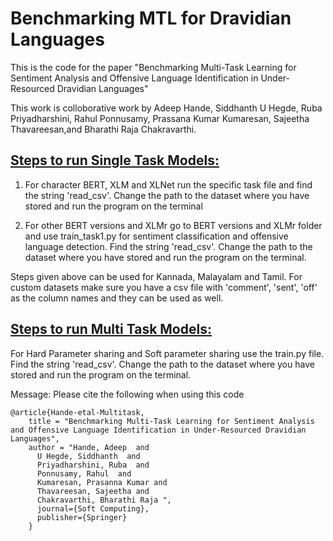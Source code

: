 # Benchmarking MTL for Dravidian Languages 

This is the code for the paper "Benchmarking Multi-Task Learning for Sentiment Analysis and Offensive Language Identification in Under-Resourced Dravidian Languages"

This work is colloborative work by Adeep Hande, Siddhanth U Hegde, Ruba Priyadharshini, Rahul Ponnusamy, Prassana Kumar Kumaresan, Sajeetha Thavareesan,and Bharathi Raja Chakravarthi. 


## [Steps to run Single Task Models:](https://github.com/SiddhanthHegde/Dravidian-MTL-Benchmarking/tree/main/Single%20Tasks)
1) For character BERT, XLM and XLNet run the specific task file and find the string 'read_csv'. Change the path to the dataset where you have stored and run the program on the terminal

2) For other BERT versions and XLMr go to BERT versions and XLMr folder and use train_task1.py for sentiment classification and offensive language detection. Find the string 'read_csv'. Change the path to the dataset where you have stored and run the program on the terminal.

Steps given above can be used for Kannada, Malayalam and Tamil. For custom datasets make sure you have a csv file with 'comment', 'sent', 'off' as the column names and they can be used as well.

## [Steps to run Multi Task Models:](https://github.com/SiddhanthHegde/Dravidian-MTL-Benchmarking/tree/main/Multi%20Tasks)

For Hard Parameter sharing and Soft parameter sharing use the train.py file. Find the string 'read_csv'. Change the path to the dataset where you have stored and run the program on the terminal.


Message: Please cite the following when using this code
```
@article{Hande-etal-Multitask,
    title = "Benchmarking Multi-Task Learning for Sentiment Analysis and Offensive Language Identification in Under-Resourced Dravidian Languages",
    author = "Hande, Adeep  and
      U Hegde, Siddhanth  and
      Priyadharshini, Ruba  and
      Ponnusamy, Rahul  and
      Kumaresan, Prasanna Kumar and
      Thavareesan, Sajeetha and
      Chakravarthi, Bharathi Raja ",
      journal={Soft Computing},
      publisher={Springer}
    }
```
